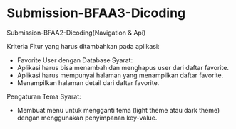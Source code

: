 # Submission-BFAA3-Dicoding
Submission-BFAA2-Dicoding(Navigation & Api)

Kriteria
Fitur yang harus ditambahkan pada aplikasi:
- Favorite User dengan Database
Syarat:
- Aplikasi harus bisa menambah dan menghapus user dari daftar favorite.
- Aplikasi harus mempunyai halaman yang menampilkan daftar favorite.
- Menampilkan halaman detail dari daftar favorite.

Pengaturan Tema
Syarat:
- Membuat menu untuk mengganti tema (light theme atau dark theme) dengan menggunakan penyimpanan key-value.
